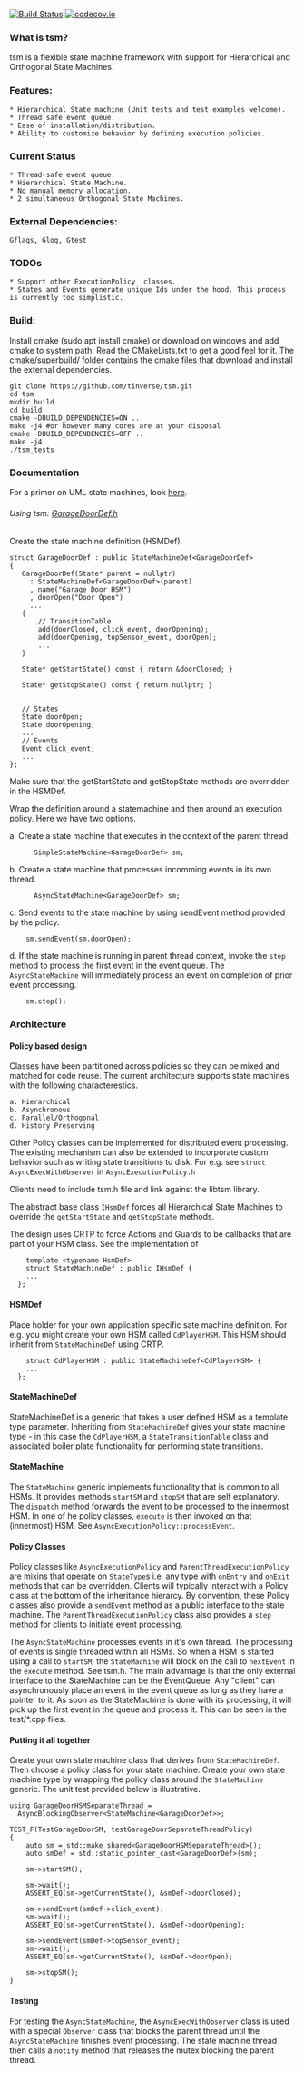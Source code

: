 [![Build Status](https://travis-ci.org/tinverse/tsm.svg?branch=master)](https://travis-ci.org/tinverse/tsm)
[![codecov.io](http://codecov.io/github/tinverse/tsm/coverage.svg?branch=master)](http://codecov.io/github/tinverse/tsm?branch=master)
### What is tsm?
tsm is a flexible state machine framework with support for Hierarchical and Orthogonal State Machines.

### Features:
    * Hierarchical State machine (Unit tests and test examples welcome).
    * Thread safe event queue.
    * Ease of installation/distribution.
    * Ability to customize behavior by defining execution policies.

### Current Status
    * Thread-safe event queue.
    * Hierarchical State Machine.
    * No manual memory allocation.
    * 2 simultaneous Orthogonal State Machines.

### External Dependencies:
    Gflags, Glog, Gtest

### TODOs
    * Support other ExecutionPolicy  classes.
    * States and Events generate unique Ids under the hood. This process is currently too simplistic.
### Build:
Install cmake (sudo apt install cmake) or download on windows and add cmake to system path. Read the CMakeLists.txt to get a good feel for it. The cmake/superbuild/ folder contains the cmake files that download and install the external dependencies.

```
git clone https://github.com/tinverse/tsm.git
cd tsm
mkdir build
cd build
cmake -DBUILD_DEPENDENCIES=ON ..
make -j4 #or however many cores are at your disposal
cmake -DBUILD_DEPENDENCIES=OFF ..
make -j4
./tsm_tests
```

### Documentation
For a primer on UML state machines, look [here][1].

######    Using tsm: [GarageDoorDef.h][2]

Create the state machine definition (HSMDef).
   ```
   struct GarageDoorDef : public StateMachineDef<GarageDoorDef>
   {
      GarageDoorDef(State* parent = nullptr)
        : StateMachineDef<GarageDoorDef>(parent)
        , name("Garage Door HSM")
        , doorOpen("Door Open")
        ...
      {
          // TransitionTable
          add(doorClosed, click_event, doorOpening);
          add(doorOpening, topSensor_event, doorOpen);
          ...
      }

      State* getStartState() const { return &doorClosed; }

      State* getStopState() const { return nullptr; }


      // States
      State doorOpen;
      State doorOpening;
      ...
      // Events
      Event click_event;
      ...
   };
   ```
Make sure that the getStartState and getStopState methods are overridden in the HSMDef.

Wrap the definition around a statemachine and then around an execution policy. Here we have two options.

a. Create a state machine that executes in the context of the parent thread.
```
      SimpleStateMachine<GarageDoorDef> sm;
```

b. Create a state machine that processes incomming events in its own thread.
```
      AsyncStateMachine<GarageDoorDef> sm;
```

c. Send events to the state machine by using sendEvent method provided by the policy.
```
    sm.sendEvent(sm.doorOpen);
```

d. If the state machine is running in parent thread context, invoke the `step` method to process the first event in the event queue. The `AsyncStateMachine` will immediately process an event on completion of prior event processing.
```
    sm.step();
```

[1]: https://en.wikipedia.org/wiki/UML_state_machine
[2]: https://github.com/tinverse/tsm/blob/master/test/GarageDoorDef.h

### Architecture

#### Policy based design
Classes have been partitioned across policies so they can be mixed and matched for code reuse. The current architecture supports state machines with the following characterestics.
```
a. Hierarchical
b. Asynchronous
c. Parallel/Orthogonal
d. History Preserving
```

Other Policy classes can be implemented for distributed event processing. The existing mechanism can also be extended to incorporate custom behavior such as writing state transitions to disk. For e.g. see `struct AsyncExecWithObserver` in `AsyncExecutionPolicy.h`

Clients need to include tsm.h file and link against the libtsm library.

The abstract base class `IHsmDef` forces all Hierarchical State Machines to override the `getStartState` and `getStopState` methods.

The design uses CRTP to force Actions and Guards to be callbacks that are part of your HSM class. See the implementation of

```
    template <typename HsmDef>
    struct StateMachineDef : public IHsmDef {
    ...
  };

```
#### HSMDef
Place holder for your own application specific sate machine definition. For e.g. you might create your own HSM called `CdPlayerHSM`. This HSM should inherit from `StateMachineDef` using CRTP.

```
    struct CdPlayerHSM : public StateMachineDef<CdPlayerHSM> {
    ...
  };

```

#### StateMachineDef
StateMachineDef is a generic that takes a user defined HSM as a template type parameter. Inheriting from `StateMachineDef` gives your state machine type - in this case the `CdPlayerHSM`, a `StateTransitionTable` class and associated boiler plate functionality for performing state transitions.

#### StateMachine
The `StateMachine` generic implements functionality that is common to all HSMs. It provides methods `startSM` and `stopSM` that are self explanatory. The `dispatch` method forwards the event to be processed to the innermost HSM. In one of he policy classes, `execute` is then invoked on that (innermost) HSM. See `AsyncExecutionPolicy::processEvent`.

#### Policy Classes
Policy classes like `AsyncExecutionPolicy` and `ParentThreadExecutionPolicy` are mixins that operate on `StateType`s i.e. any type with `onEntry` and `onExit` methods that can be overridden. Clients will typically interact with a Policy class at the bottom of the inheritance hierarcy. By convention, these Policy classes also provide a `sendEvent` method as a public interface to the state machine. The `ParentThreadExecutionPolicy` class also provides a `step` method for clients to initiate event processing.

The `AsyncStateMachine` processes events in it's own thread. The processing of events is single threaded within all HSMs. So when a HSM is started using a call to `startSM`, the `StateMachine` will block on the call to `nextEvent` in the `execute` method. See tsm.h. The main advantage is that the only external interface to the StateMachine can be the EventQueue. Any "client" can asynchronously place an event in the event queue as long as they have a pointer to it. As soon as the StateMachine is done with its processing, it will pick up the first event in the queue and process it. This can be seen in the test/*.cpp files.

#### Putting it all together
Create your own state machine class that derives from `StateMachineDef`. Then choose a policy class for your state machine. Create your own state machine type by wrapping the policy class around the `StateMachine` generic. The unit test provided below is illustrative.

```
using GarageDoorHSMSeparateThread =
  AsyncBlockingObserver<StateMachine<GarageDoorDef>>;

TEST_F(TestGarageDoorSM, testGarageDoorSeparateThreadPolicy)
{
    auto sm = std::make_shared<GarageDoorHSMSeparateThread>();
    auto smDef = std::static_pointer_cast<GarageDoorDef>(sm);

    sm->startSM();

    sm->wait();
    ASSERT_EQ(sm->getCurrentState(), &smDef->doorClosed);

    sm->sendEvent(smDef->click_event);
    sm->wait();
    ASSERT_EQ(sm->getCurrentState(), &smDef->doorOpening);

    sm->sendEvent(smDef->topSensor_event);
    sm->wait();
    ASSERT_EQ(sm->getCurrentState(), &smDef->doorOpen);

    sm->stopSM();
}
```

#### Testing
For testing the `AsyncStateMachine`, the `AsyncExecWithObserver` class is used with a special `Observer` class that blocks the parent thread until the `AsyncStateMachine` finishes event processing. The state machine thread then calls a `notify` method that releases the mutex blocking the parent thread.
